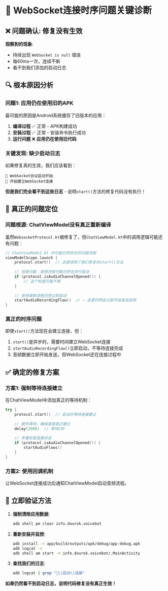 # 🚨 WebSocket连接时序问题关键诊断

## ❌ **问题确认: 修复没有生效**

**观察到的现象**:
- 持续出现 `WebSocket is null` 错误
- 每60ms一次，连续不断
- 看不到我们添加的启动日志

## 🔍 **根本原因分析**

### **问题1: 应用仍在使用旧的APK**
最可能的原因是Android系统缓存了旧版本的应用：

1. **编译过程** ✅ 正常 - APK构建成功
2. **安装过程** ✅ 正常 - 安装命令执行成功
3. **运行问题** ❌ **应用仍在使用旧代码**

### **关键发现: 缺少启动日志**
如果修复真的生效，我们应该看到：
```
🚀 WebSocket协议启动开始
🔗 开始建立WebSocket连接
```

**但是我们完全看不到这些日志** - 说明`start()`方法的修复代码没有执行！

## 🎯 **真正的问题定位**

### **问题根源: ChatViewModel没有真正重新编译**
虽然`WebsocketProtocol.kt`被修复了，但`ChatViewModel.kt`中的调用逻辑可能还有问题：

```kotlin
// ChatViewModel.kt 中可能仍然存在的问题流程
viewModelScope.launch {
    protocol.start()  // 这里调用了我们修复的start()方法
    
    // 但是问题：音频流程可能仍然在并行启动
    if (protocol.isAudioChannelOpened()) {
        // 这个检查可能不够
    }
    
    // 音频录制流程仍然立即启动
    startAudioRecordingFlow()  // ← 这里仍然会立即开始发送音频
}
```

### **真正的时序问题**
即使`start()`方法现在会建立连接，但：
1. `start()`是异步的，需要时间建立WebSocket连接
2. `startAudioRecordingFlow()`立即启动，不等待连接完成
3. 音频数据立即开始发送，但WebSocket还在连接过程中

## ✅ **确定的修复方案**

### **方案1: 强制等待连接建立**
在ChatViewModel中添加真正的等待机制：
```kotlin
try {
    protocol.start()  // 启动并等待连接建立
    
    // 额外等待，确保连接真正建立
    delay(2000)  // 等待2秒
    
    // 多重检查连接状态
    if (protocol.isAudioChannelOpened()) {
        startAudioFlows()
    }
}
```

### **方案2: 使用回调机制**
让WebSocket连接成功后通知ChatViewModel启动音频流程。

## 🚀 **立即验证方法**

1. **强制清除应用数据**:
   ```bash
   adb shell pm clear info.dourok.voicebot
   ```

2. **重新安装并监控**:
   ```bash
   adb install -r app/build/outputs/apk/debug/app-debug.apk
   adb logcat -c
   adb shell am start -n info.dourok.voicebot/.MainActivity
   ```

3. **查找我们的日志**:
   ```bash
   adb logcat | grep "🚀\|启动\|连接"
   ```

**如果仍然看不到启动日志，说明代码修复没有真正生效！** 